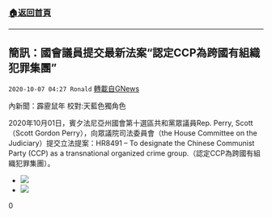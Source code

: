 ###  [:house:返回首頁](https://github.com/ourhimalayas/txt)
---

## 簡訊：國會議員提交最新法案“認定CCP為跨國有組織犯罪集團”
`2020-10-07 04:27 Ronald` [轉載自GNews](https://gnews.org/zh-hant/407858/)

內新聞：霹靂鼠年       校對:天藍色獨角色

2020年10月01日，賓夕法尼亞州國會第十選區共和黨眾議員Rep. Perry, Scott（Scott Gordon Perry），向眾議院司法委員會（the House Committee on the Judiciary）提交立法提案：HR8491 – To designate the Chinese Communist Party (CCP) as a transnational organized crime group.（認定CCP為跨國有組織犯罪集團）。

- ![]()![](https://s3.amazonaws.com/gnews-media-offload/wp-content/uploads/2020/10/07041721/download-1.png)
- ![]()![](https://s3.amazonaws.com/gnews-media-offload/wp-content/uploads/2020/10/07041749/Screenshot_2020-10-07-11-59-19-660_Discord.png)


0
